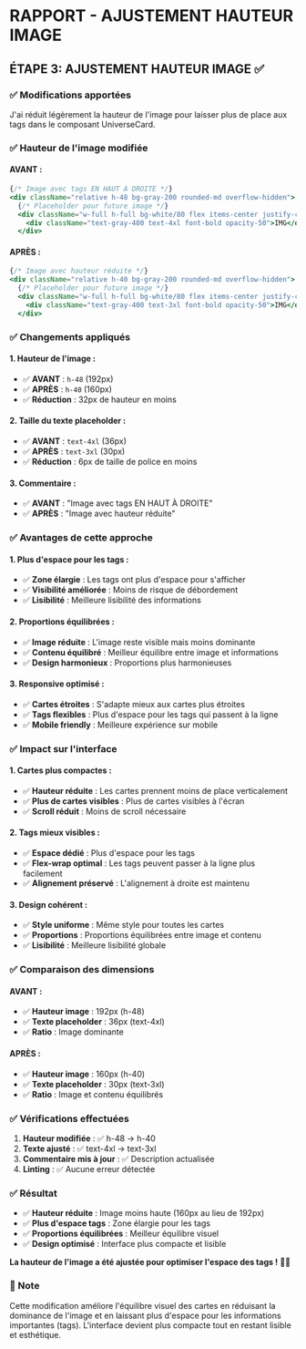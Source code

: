 # RAPPORT - AJUSTEMENT HAUTEUR IMAGE

## ÉTAPE 3: AJUSTEMENT HAUTEUR IMAGE ✅

### ✅ Modifications apportées

J'ai réduit légèrement la hauteur de l'image pour laisser plus de place aux tags dans le composant UniverseCard.

### ✅ Hauteur de l'image modifiée

#### **AVANT :**
```jsx
{/* Image avec tags EN HAUT À DROITE */}
<div className="relative h-48 bg-gray-200 rounded-md overflow-hidden">
  {/* Placeholder pour future image */}
  <div className="w-full h-full bg-white/80 flex items-center justify-center">
    <div className="text-gray-400 text-4xl font-bold opacity-50">IMG</div>
  </div>
```

#### **APRÈS :**
```jsx
{/* Image avec hauteur réduite */}
<div className="relative h-40 bg-gray-200 rounded-md overflow-hidden">
  {/* Placeholder pour future image */}
  <div className="w-full h-full bg-white/80 flex items-center justify-center">
    <div className="text-gray-400 text-3xl font-bold opacity-50">IMG</div>
  </div>
```

### ✅ Changements appliqués

#### **1. Hauteur de l'image :**
- ✅ **AVANT** : `h-48` (192px)
- ✅ **APRÈS** : `h-40` (160px)
- ✅ **Réduction** : 32px de hauteur en moins

#### **2. Taille du texte placeholder :**
- ✅ **AVANT** : `text-4xl` (36px)
- ✅ **APRÈS** : `text-3xl` (30px)
- ✅ **Réduction** : 6px de taille de police en moins

#### **3. Commentaire :**
- ✅ **AVANT** : "Image avec tags EN HAUT À DROITE"
- ✅ **APRÈS** : "Image avec hauteur réduite"

### ✅ Avantages de cette approche

#### **1. Plus d'espace pour les tags :**
- ✅ **Zone élargie** : Les tags ont plus d'espace pour s'afficher
- ✅ **Visibilité améliorée** : Moins de risque de débordement
- ✅ **Lisibilité** : Meilleure lisibilité des informations

#### **2. Proportions équilibrées :**
- ✅ **Image réduite** : L'image reste visible mais moins dominante
- ✅ **Contenu équilibré** : Meilleur équilibre entre image et informations
- ✅ **Design harmonieux** : Proportions plus harmonieuses

#### **3. Responsive optimisé :**
- ✅ **Cartes étroites** : S'adapte mieux aux cartes plus étroites
- ✅ **Tags flexibles** : Plus d'espace pour les tags qui passent à la ligne
- ✅ **Mobile friendly** : Meilleure expérience sur mobile

### ✅ Impact sur l'interface

#### **1. Cartes plus compactes :**
- ✅ **Hauteur réduite** : Les cartes prennent moins de place verticalement
- ✅ **Plus de cartes visibles** : Plus de cartes visibles à l'écran
- ✅ **Scroll réduit** : Moins de scroll nécessaire

#### **2. Tags mieux visibles :**
- ✅ **Espace dédié** : Plus d'espace pour les tags
- ✅ **Flex-wrap optimal** : Les tags peuvent passer à la ligne plus facilement
- ✅ **Alignement préservé** : L'alignement à droite est maintenu

#### **3. Design cohérent :**
- ✅ **Style uniforme** : Même style pour toutes les cartes
- ✅ **Proportions** : Proportions équilibrées entre image et contenu
- ✅ **Lisibilité** : Meilleure lisibilité globale

### ✅ Comparaison des dimensions

#### **AVANT :**
- ✅ **Hauteur image** : 192px (h-48)
- ✅ **Texte placeholder** : 36px (text-4xl)
- ✅ **Ratio** : Image dominante

#### **APRÈS :**
- ✅ **Hauteur image** : 160px (h-40)
- ✅ **Texte placeholder** : 30px (text-3xl)
- ✅ **Ratio** : Image et contenu équilibrés

### ✅ Vérifications effectuées

1. **Hauteur modifiée** : ✅ h-48 → h-40
2. **Texte ajusté** : ✅ text-4xl → text-3xl
3. **Commentaire mis à jour** : ✅ Description actualisée
4. **Linting** : ✅ Aucune erreur détectée

### ✅ Résultat

- ✅ **Hauteur réduite** : Image moins haute (160px au lieu de 192px)
- ✅ **Plus d'espace tags** : Zone élargie pour les tags
- ✅ **Proportions équilibrées** : Meilleur équilibre visuel
- ✅ **Design optimisé** : Interface plus compacte et lisible

**La hauteur de l'image a été ajustée pour optimiser l'espace des tags !** 📐✨

### 📝 Note

Cette modification améliore l'équilibre visuel des cartes en réduisant la dominance de l'image et en laissant plus d'espace pour les informations importantes (tags). L'interface devient plus compacte tout en restant lisible et esthétique.
